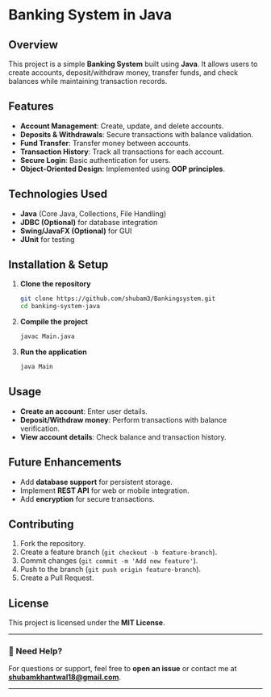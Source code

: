 # Banking System in Java

## Overview
This project is a simple **Banking System** built using **Java**. It allows users to create accounts, deposit/withdraw money, transfer funds, and check balances while maintaining transaction records. 

## Features
- **Account Management**: Create, update, and delete accounts.
- **Deposits & Withdrawals**: Secure transactions with balance validation.
- **Fund Transfer**: Transfer money between accounts.
- **Transaction History**: Track all transactions for each account.
- **Secure Login**: Basic authentication for users.
- **Object-Oriented Design**: Implemented using **OOP principles**.

## Technologies Used
- **Java** (Core Java, Collections, File Handling)
- **JDBC (Optional)** for database integration
- **Swing/JavaFX (Optional)** for GUI
- **JUnit** for testing

## Installation & Setup
1. **Clone the repository**
   ```sh
   git clone https://github.com/shubam3/Bankingsystem.git
   cd banking-system-java
   ```
2. **Compile the project**
   ```sh
   javac Main.java
   ```
3. **Run the application**
   ```sh
   java Main
   ```

## Usage
- **Create an account**: Enter user details.
- **Deposit/Withdraw money**: Perform transactions with balance verification.
- **View account details**: Check balance and transaction history.

## Future Enhancements
- Add **database support** for persistent storage.
- Implement **REST API** for web or mobile integration.
- Add **encryption** for secure transactions.

## Contributing
1. Fork the repository.
2. Create a feature branch (`git checkout -b feature-branch`).
3. Commit changes (`git commit -m 'Add new feature'`).
4. Push to the branch (`git push origin feature-branch`).
5. Create a Pull Request.

## License
This project is licensed under the **MIT License**.

---
### 📩 Need Help?
For questions or support, feel free to **open an issue** or contact me at **shubamkhantwal18@gmail.com**.

---
